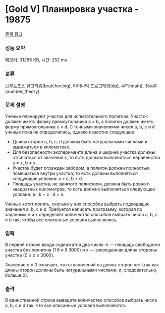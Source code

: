 # [Gold V] Планировка участка - 19875 

[문제 링크](https://www.acmicpc.net/problem/19875) 

### 성능 요약

메모리: 31256 KB, 시간: 252 ms

### 분류

브루트포스 알고리즘(bruteforcing), 다이나믹 프로그래밍(dp), 수학(math), 정수론(number_theory)

### 문제 설명

<p>Учёные планируют участок для испытательного полигона. Участок должен иметь форму прямоугольника a × b, а полигон должен иметь форму прямоугольника c × d. С точными значениями чисел a, b, c и d ученые пока не определились, однако известно следующее:</p>

<ul>
	<li>Длины сторон a, b, c, d должны быть натуральными числами и выражаться в километрах.</li>
	<li>Для безопасности эксперимента длина и ширина участка должны отличаться от значения x, то есть должны выполняться неравенства a ≠ x, b ≠ x.</li>
	<li>Участок будет огражден забором, а полигон должен полностью помещаться внутри участка, то есть должны выполняться следующие условия: a > c, b > d.</li>
	<li>Площадь участка, не занятого полигоном, должна быть ровно n квадратных километров, то есть должно выполняться следующее условие: a · b − c · d = n.</li>
</ul>

<p>Учёные хотят понять, сколько у них способов выбрать подходящие значения a, b, c и d. Требуется написать программу, которая по заданным n и x определяет количество способов выбрать числа a, b, c и d так, чтобы все описанные условия выполнялись.</p>

### 입력 

 <p>В первой строке ввода содержатся два числа: n — площадь свободного участка без полигона (1 6 n 6 3000) и x — запрещенная длина стороны участка (0 ≤ x ≤ 3000).</p>

<p>Значение x = 0 означает, что ограничений на длины сторон нет (так как длины сторон должны быть натуральными числами, и, следовательно, больше 0).</p>

### 출력 

 <p>В единственной строке выведите количество способов выбрать числа a, b, c и d так, что все описанные условия выполняются.</p>

